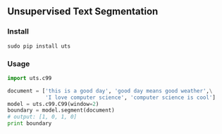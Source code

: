 ## Unsupervised Text Segmentation

### Install

    sudo pip install uts

### Usage

```python
import uts.c99

document = ['this is a good day', 'good day means good weather',\
            'I love computer science', 'computer science is cool']
model = uts.c99.C99(window=2)
boundary = model.segment(document)
# output: [1, 0, 1, 0]
print boundary
```
